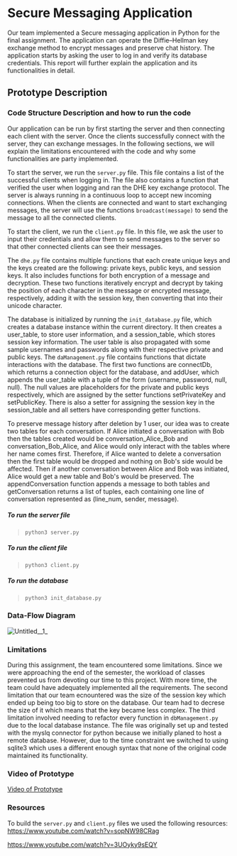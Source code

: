 # Secure Messaging Application
Our team implemented a Secure messaging application in Python for the final assignment. The application can operate the Diffie–Hellman key exchange method to encrypt messages and preserve chat history. The application starts by asking the user to log in and verify its database credentials. This report will further explain the application and its functionalities in detail.

## Prototype Description

### Code Structure Description and how to run the code
Our application can be run by first starting the server and then connecting each client with the server. Once the clients successfully connect with the server, they can exchange messages. In the following sections, we will explain the limitations encountered with the code and why some functionalities are party implemented.

To start the server, we run the `server.py` file. This file contains a list of the successful clients when logging in. The file also contains a function that verified the user when logging and ran the DHE key exchange protocol. The server is always running in a continuous loop to accept new incoming connections. When the clients are connected and want to start exchanging messages, the server will use the functions `broadcast(message)` to send the message to all the connected clients. 

To start the client, we run the `client.py` file. In this file, we ask the user to input their credentials and allow them to send messages to the server so that other connected clients can see their messages. 

The `dhe.py` file contains multiple functions that each create unique keys and the keys created are the following: private keys, public keys, and session keys. It also includes functions for both encryption of a message and decryption. These two functions iteratively encrypt and decrypt by taking the position of each character in the message or encrypted message, respectively, adding it with the session key, then converting that into their unicode character. 

The database is initialized by running the `init_database.py` file, which creates a database instance within the current directory. It then creates a user_table, to store user information, and a session_table, which stores session key information. The user table is also propagated with some sample usernames and passwords along with their respective private and public keys. The `daManagement.py` file contains functions that dictate interactions with the database. The first two functions are connectDb, which returns a connection object for the database, and addUser, which appends the user_table with a tuple of the form (username, password, null, null). The null values are placeholders for the private and public keys respectively, which are assigned by the setter functions setPrivateKey and setPublicKey. There is also a setter for assigning the session key in the session_table and all setters have corresponding getter functions. 

To preserve message history after deletion by 1 user, our idea was to create two tables for each conversation. If Alice initiated a conversation with Bob then the tables created would be conversation_Alice_Bob and conversation_Bob_Alice, and Alice would only interact with the tables where her name comes first. Therefore, if Alice wanted to delete a conversation then the first table would be dropped and nothing on Bob's side would be affected. Then if another conversation between Alice and Bob was initiated, Alice would get a new table and Bob's would be preserved. The appendConversation function appends a message to both tables and getConversation returns a list of tuples, each containing one line of conversation represented as (line_num, sender, message).



##### To run the server file 

> `python3 server.py`

##### To run the client file 

> `python3 client.py`


##### To run the database

> `python3 init_database.py`

### Data-Flow Diagram 
![Untitled__1_](https://github.com/isabellarojasg/Secure-Messaging-Application/assets/68630621/93efc0bf-7528-4485-9c0e-d2c0abba309c)


### Limitations 
During this assignment, the team encountered some limitations. Since we were approaching the end of the semester, the workload of classes prevented us from devoting our time to this project. With more time, the team could have adequately implemented all the requirements. The second limitation that our team ecnountered was the size of the session key which ended up being too big to store on the database. Our team had to decrese the size of it which means that the key became less complex. The third limitation involved needing to refactor every function in `dbManagement.py` due to the local database instance. The file was originally set up and tested with the myslq connector for python because we initially planed to host a remote database. However, due to the time constraint we switched to using sqlite3 which uses a different enough syntax that none of the original code maintained its functionality. 


### Video of Prototype 

[Video of Prototype](https://youtu.be/SJvV2O3gGIc )

### Resources 
To build the `server.py` and `client.py` files we used the following resources:  
https://www.youtube.com/watch?v=sopNW98CRag  

https://www.youtube.com/watch?v=3UOyky9sEQY

